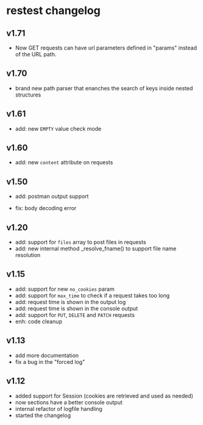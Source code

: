 # restest  changelog

## v1.71

  - Now GET requests can have url parameters defined in "params" instead of the URL path.
## v1.70

  - brand new path parser that enanches the search of keys inside nested structures

## v1.61

  - add: new `EMPTY` value check mode
## v1.60

  - add: new `content` attribute on requests

## v1.50

  - add: postman output support

  - fix: body decoding error

## v1.20

 - add: support for `files` array to post files in requests
 - add: new internal method _resolve_fname() to support file name resolution

## v1.15

- add: support for new `no_cookies` param
- add: support for `max_time` to check if a request takes too long
- add: request time is shown in the output log
- add: request time is shown in the console output
- add: support for `PUT`, `DELETE` and `PATCH` requests
- enh: code cleanup

## v1.13

- add more documentation
- fix a bug in the "forced log"

## v1.12

- added support for Session (cookies are retrieved and used as needed)
- now sections have a better console output
- internal refactor of logfile handling
- started the changelog